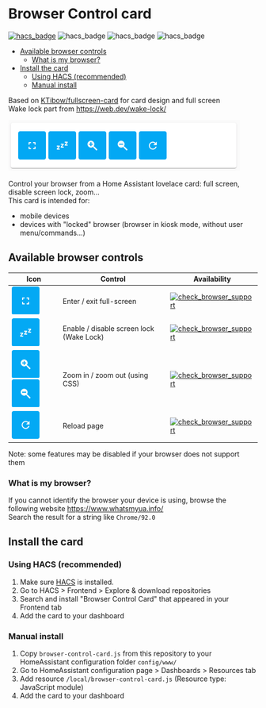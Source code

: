 # Browser Control card
[![hacs_badge](https://img.shields.io/badge/integrated%20in-HACS-%2303a9f4.svg?style=flat-square&logo=homeassistant&logoColor=white)](https://hacs.xyz/) ![hacs_badge](https://img.shields.io/github/languages/top/mathoudebine/homeassistant-browser-control-card?style=flat-square) ![hacs_badge](https://img.shields.io/github/license/mathoudebine/homeassistant-browser-control-card?style=flat-square) ![hacs_badge](https://img.shields.io/github/issues/mathoudebine/homeassistant-browser-control-card?style=flat-square) 

* [Available browser controls](#available-browser-controls)
  * [What is my browser?](#what-is-my-browser)
* [Install the card](#install-the-card)
  * [Using HACS (recommended)](#using-hacs-recommended)
  * [Manual install](#manual-install)

Based on [KTibow/fullscreen-card](https://github.com/KTibow/fullscreen-card) for card design and full screen  
Wake lock part from https://web.dev/wake-lock/

![Screenshot](https://raw.githubusercontent.com/mathoudebine/homeassistant-browser-control-card/master/resources/browser-control-card.png)

Control your browser from a Home Assistant lovelace card: full screen, disable screen lock, zoom...  
This card is intended for:
* mobile devices
* devices with "locked" browser (browser in kiosk mode, without user menu/commands...)

## Available browser controls
| Icon                                                                                                                                                                                                                                                           | Control                                  | Availability                                                                                                                                                                                              |
|----------------------------------------------------------------------------------------------------------------------------------------------------------------------------------------------------------------------------------------------------------------|------------------------------------------|-----------------------------------------------------------------------------------------------------------------------------------------------------------------------------------------------------------|
| ![Screenshot](https://raw.githubusercontent.com/mathoudebine/homeassistant-browser-control-card/master//resources/fullscreen.png)                                                                                                                              | Enter / exit full-screen                 | [![check_browser_support](https://img.shields.io/badge/check-browser%20support-%2339b54a.svg?style=flat-square&logo=googlechrome&logoColor=white)](https://caniuse.com/mdn-api_element_requestfullscreen) |
| ![Screenshot](https://raw.githubusercontent.com/mathoudebine/homeassistant-browser-control-card/master//resources/wake_mode.png)                                                                                                                               | Enable / disable screen lock (Wake Lock) | [![check_browser_support](https://img.shields.io/badge/check-browser%20support-%2339b54a.svg?style=flat-square&logo=googlechrome&logoColor=white)](https://caniuse.com/wake-lock)                         |
| ![Screenshot](https://raw.githubusercontent.com/mathoudebine/homeassistant-browser-control-card/master//resources/zoom_in.png) ![Screenshot](https://raw.githubusercontent.com/mathoudebine/homeassistant-browser-control-card/master//resources/zoom_out.png) | Zoom in / zoom out (using CSS)           | [![check_browser_support](https://img.shields.io/badge/check-browser%20support-%2339b54a.svg?style=flat-square&logo=googlechrome&logoColor=white)](https://caniuse.com/css-zoom)                          |
| ![Screenshot](https://raw.githubusercontent.com/mathoudebine/homeassistant-browser-control-card/master//resources/reload.png)                                                                                                                                  | Reload page                              | [![check_browser_support](https://img.shields.io/badge/check-browser%20support-%2339b54a.svg?style=flat-square&logo=googlechrome&logoColor=white)](https://caniuse.com/mdn-api_location_reload)           |

Note: some features may be disabled if your browser does not support them  

### What is my browser?
If you cannot identify the browser your device is using, browse the following website https://www.whatsmyua.info/  
Search the result for a string like `Chrome/92.0`

## Install the card
### Using HACS (recommended)
1. Make sure [HACS](https://hacs.xyz/) is installed.  
2. Go to HACS > Frontend > Explore & download repositories  
3. Search and install "Browser Control Card" that appeared in your Frontend tab  
4. Add the card to your dashboard  

### Manual install
1. Copy `browser-control-card.js` from this repository to your HomeAssistant configuration folder `config/www/`  
2. Go to HomeAssistant configuration page > Dashboards > Resources tab
3. Add resource `/local/browser-control-card.js` (Resource type: JavaScript module)
4. Add the card to your dashboard
